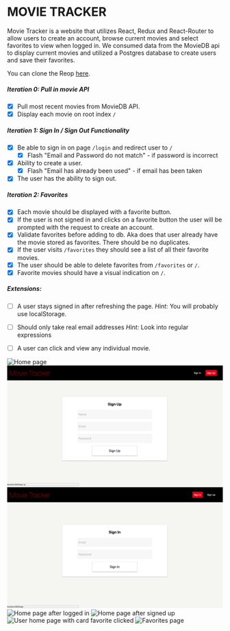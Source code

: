 # MOVIE TRACKER

Movie Tracker is a website that utilizes React, Redux and React-Router to allow users to create an account, browse current movies and select favorites to view when logged in. We consumed data from the MovieDB api to display current movies and utilized a Postgres database to create users and save their favorites.

You can clone the Reop [here](https://github.com/andrew-t-james/movie-tracker-2.git).

##### Iteration 0: Pull in movie API
 - [x] Pull most recent movies from MovieDB API.
 - [x] Display each movie on root index `/`

##### Iteration 1: Sign In / Sign Out Functionality
  - [x] Be able to sign in on page `/login` and redirect user to `/`
    - [x] Flash "Email and Password do not match" - if password is incorrect
  - [x] Ability to create a user.
    - [x] Flash "Email has already been used" - if email has been taken
  - [x] The user has the ability to sign out.

##### Iteration 2: Favorites
  - [x] Each movie should be displayed with a favorite button.
  - [x] If the user is not signed in and clicks on a favorite button the user will be prompted with the request to create an account.
  - [x] Validate favorites before adding to db. Aka does that user already have the movie stored as favorites. There should be no duplicates.
  - [x] If the user visits `/favorites` they should see a list of all their favorite movies.
  - [x] The user should be able to delete favorites from `/favorites` or `/`.
  - [x] Favorite movies should have a visual indication on `/`.

##### Extensions:
  - [ ] A user stays signed in after refreshing the page. *Hint:* You will probably use localStorage.
  - [ ] Should only take real email addresses *Hint:* Look into regular expressions
  - [ ] A user can click and view any individual movie.


![Home page](./frontend/src/images/home-hover.png)
![Sign-up page](./frontend/./src/images/signUp.png)
![User log-in page](./frontend/./src/images/logIn.png)
![Home page after logged in](./frontend//src/images/loggedIn.png)
![Home page after signed up](./frontend//src/images/home-afterSignUp.png)
![User home page with card favorite clicked](./frontend//src/images/home-cardFav.png)
![Favorites page](./frontend/src/images/favorites.png)
